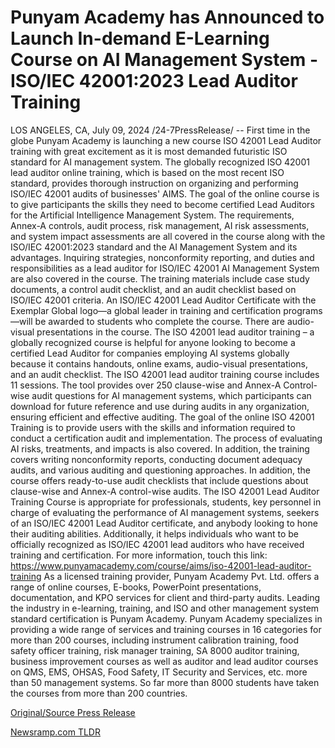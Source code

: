 # Punyam Academy has Announced to Launch In-demand E-Learning Course on AI Management System - ISO/IEC 42001:2023 Lead Auditor Training

LOS ANGELES, CA, July 09, 2024 /24-7PressRelease/ -- First time in the globe Punyam Academy is launching a new course ISO 42001 Lead Auditor training with great excitement as it is most demanded futuristic ISO standard for AI management system. The globally recognized ISO 42001 lead auditor online training, which is based on the most recent ISO standard, provides thorough instruction on organizing and performing ISO/IEC 42001 audits of businesses' AIMS.  The goal of the online course is to give participants the skills they need to become certified Lead Auditors for the Artificial Intelligence Management System. The requirements, Annex-A controls, audit process, risk management, AI risk assessments, and system impact assessments are all covered in the course along with the ISO/IEC 42001:2023 standard and the AI Management System and its advantages. Inquiring strategies, nonconformity reporting, and duties and responsibilities as a lead auditor for ISO/IEC 42001 AI Management System are also covered in the course. The training materials include case study documents, a control audit checklist, and an audit checklist based on ISO/IEC 42001 criteria. An ISO/IEC 42001 Lead Auditor Certificate with the Exemplar Global logo—a global leader in training and certification programs—will be awarded to students who complete the course. There are audio-visual presentations in the course.   The ISO 42001 lead auditor training – a globally recognized course is helpful for anyone looking to become a certified Lead Auditor for companies employing AI systems globally because it contains handouts, online exams, audio-visual presentations, and an audit checklist. The ISO 42001 lead auditor training course includes 11 sessions. The tool provides over 250 clause-wise and Annex-A Control-wise audit questions for AI management systems, which participants can download for future reference and use during audits in any organization, ensuring efficient and effective auditing.  The goal of the online ISO 42001 Training is to provide users with the skills and information required to conduct a certification audit and implementation. The process of evaluating AI risks, treatments, and impacts is also covered. In addition, the training covers writing nonconformity reports, conducting document adequacy audits, and various auditing and questioning approaches. In addition, the course offers ready-to-use audit checklists that include questions about clause-wise and Annex-A control-wise audits.  The ISO 42001 Lead Auditor Training Course is appropriate for professionals, students, key personnel in charge of evaluating the performance of AI management systems, seekers of an ISO/IEC 42001 Lead Auditor certificate, and anybody looking to hone their auditing abilities. Additionally, it helps individuals who want to be officially recognized as ISO/IEC 42001 lead auditors who have received training and certification. For more information, touch this link: https://www.punyamacademy.com/course/aims/iso-42001-lead-auditor-training  As a licensed training provider, Punyam Academy Pvt. Ltd. offers a range of online courses, E-books, PowerPoint presentations, documentation, and KPO services for client and third-party audits. Leading the industry in e-learning, training, and ISO and other management system standard certification is Punyam Academy. Punyam Academy specializes in providing a wide range of services and training courses in 16 categories for more than 200 courses, including instrument calibration training, food safety officer training, risk manager training, SA 8000 auditor training, business improvement courses as well as auditor and lead auditor courses on QMS, EMS, OHSAS, Food Safety, IT Security and Services, etc. more than 50 management systems. So far more than 8000 students have taken the courses from more than 200 countries. 

[Original/Source Press Release](https://www.24-7pressrelease.com/press-release/512321/punyam-academy-has-announced-to-launch-in-demand-e-learning-course-on-ai-management-system-isoiec-420012023-lead-auditor-training) 

[Newsramp.com TLDR](https://newsramp.com/None) 